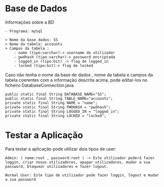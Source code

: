 # Base de Dados #
 
Informações sobre a BD 

	- Programa: mySql
	
	> Nome da base dados: SS
	> Nome da tabela: accounts
	> Campos da tabela : 
		- name (tipo:varchar)-> username do utilizador
		- pwdhash (tipo:varchar)-> password encriptada
		- logged_in (tipo:bit) -> flag de logged_in 
		- locked (tipo:bit)-> flag de locked

Caso não tenha o nome da base de dados , nome da tabela e campos da tabela coerentes com a informação descrita acima, pode editar-los no ficheiro DatabaseConnection.java

	public static final String DATABASE_NAME="SS";
	public static final String TABLE_NAME="accounts";
	private static final String NAME = "name";
	private static final String PWDHASH = "pwdhash";
	private static final String LOGGED_IN = "logged_in";
	private static final String LOCKED = "locked";


# Testar a Aplicação #

Para testar a aplicação pode utilizar dois tipos de user:
	
	Admin: ( name:root , password:root ) -> Este utilizador poderá fazer loggin, criar novos utilizadores, apagar utilizadores, mudar a sua password, bloquear utilizadores e fazer logout. 

	Normal User: Este tipo de utilizador pode fazer loggin, logout e mudar a sua password